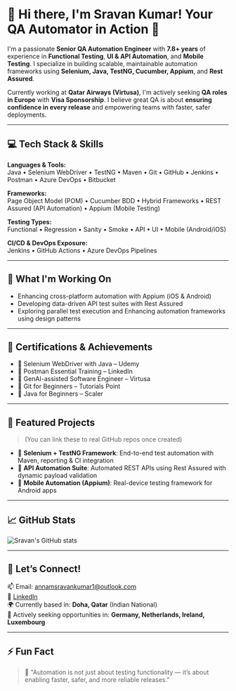 # 👋 Hi there, I'm Sravan Kumar! Your QA Automator in Action 🚀

I'm a passionate **Senior QA Automation Engineer** with **7.8+ years** of experience in **Functional Testing**, **UI & API Automation**, and **Mobile Testing**. I specialize in building scalable, maintainable automation frameworks using **Selenium, Java, TestNG, Cucumber, Appium**, and **Rest Assured**.

Currently working at **Qatar Airways (Virtusa)**, I'm actively seeking **QA roles in Europe** with **Visa Sponsorship**. I believe great QA is about **ensuring confidence in every release** and empowering teams with faster, safer deployments.

---

## 💻 Tech Stack & Skills

**Languages & Tools:**  
Java • Selenium WebDriver • TestNG • Maven • Git • GitHub • Jenkins • Postman • Azure DevOps • Bitbucket

**Frameworks:**  
Page Object Model (POM) • Cucumber BDD • Hybrid Frameworks • REST Assured (API Automation) • Appium (Mobile Testing)

**Testing Types:**  
Functional • Regression • Sanity • Smoke • API • UI • Mobile (Android/iOS)

**CI/CD & DevOps Exposure:**  
Jenkins • GitHub Actions • Azure DevOps Pipelines

---

## 🔭 What I'm Working On
- Enhancing cross-platform automation with Appium (iOS & Android)
- Developing data-driven API test suites with Rest Assured
- Exploring parallel test execution and Enhancing automation frameworks using design patterns

---

## 🧠 Certifications & Achievements
- 🏅 Selenium WebDriver with Java – Udemy
- 🏅 Postman Essential Training – LinkedIn
- 🏅 GenAI-assisted Software Engineer – Virtusa
- 🏅 Git for Beginners – Tutorials Point
- 🏅 Java for Beginners – Scaler

---

## 🧪 Featured Projects
> (You can link these to real GitHub repos once created)

- 🔧 **Selenium + TestNG Framework**: End-to-end test automation with Maven, reporting & CI integration  
- 🧪 **API Automation Suite**: Automated REST APIs using Rest Assured with dynamic payload validation  
- 📱 **Mobile Automation (Appium)**: Real-device testing framework for Android apps

---

## 📈 GitHub Stats

![Sravan's GitHub stats](https://github-readme-stats.vercel.app/api?username=sravanannam&show_icons=true&theme=default)

---

## 🤝 Let’s Connect!

📫 Email: annamsravankumar1@outlook.com  
💼 [LinkedIn](https://www.linkedin.com/in/annam-sravan-kumar-25b354142/)  
🌍 Currently based in: **Doha, Qatar** (Indian National)  
🎯 Actively seeking opportunities in: **Germany, Netherlands, Ireland, Luxembourg**

---

## ⚡ Fun Fact

> 🧪 "Automation is not just about testing functionality — it’s about enabling faster, safer, and more reliable releases."
